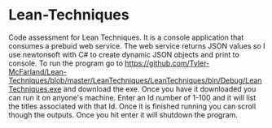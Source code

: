 # Lean-Techniques
Code assessment for Lean Techniques.  It is a console application that consumes a prebuid web service.  The web service returns JSON values so I use newtonsoft with C# to create dynamic JSON objects and print to console. To run the program go to https://github.com/Tyler-McFarland/Lean-Techniques/blob/master/LeanTechniques/LeanTechniques/bin/Debug/LeanTechniques.exe and download the exe.  Once you have it downloaded you can run it on anyone's machine.  Enter an Id number of 1-100 and it will list the titles associated with that Id.  Once it is finished running you can scroll though the outputs.  Once you hit enter it will shutdown the program.
